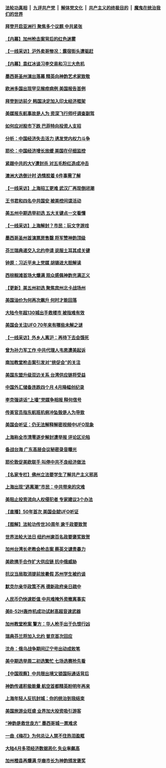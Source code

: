 ####  [法轮功真相](../../../../basic/blob/master/README.md?t=05200501) &nbsp;|&nbsp; [九评共产党](../../../../9ping.md/blob/master/README.md?t=05200501) &nbsp;|&nbsp; [解体党文化](../../../../jtdwh.md/blob/master/README.md?t=05200501)  &nbsp;|&nbsp; [共产主义的终极目的](../../../../gczydzjmd.md/blob/master/README.md?t=05200501) &nbsp;|&nbsp; [魔鬼在统治我们的世界](../../../../mgztzwmdsj.md/blob/master/README.md?t=05200501) 

#### [拜登开启亚洲行 聚焦多个议题 中共紧张](../pages/nf4514/n13740664.md?t=05200501) 

#### [【内幕】加州枪击案背后的红色迷雾](../pages/nf4514/n13740526.md?t=05200501) 

#### [【一线采访】沪外卖哥惨况：露宿街头遭驱赶](../pages/nf4514/n13739985.md?t=05200501) 

#### [【内幕】袁红冰谈习李交易和习三大危机](../pages/nf4514/n13740721.md?t=05200501) 

#### [墨西哥圣州演出落幕 精英向神韵艺术家致敬](../pages/nf4514/n13740666.md?t=05200501) 

#### [欧洲多国出现罕见猴痘病例 美国报告首例](../pages/nf4514/n13740548.md?t=05200501) 

#### [拜登到访前夕 韩国决定加入印太经济框架](../pages/nf4514/n13740458.md?t=05200501) 

#### [美媒报东航事故是人为 资深飞行师吁调查副驾](../pages/nf4514/n13740449.md?t=05200501) 

#### [如何应对股市下跌 巴菲特向投资人支招](../pages/nf4514/n13740171.md?t=05200501) 

#### [分析：中国经济失去活力 诱发党内权力斗争](../pages/nf4514/n13740219.md?t=05200501) 

#### [耶伦：中国经济增长放缓 美国在仔细监控](../pages/nf4514/n13740151.md?t=05200501) 

#### [紧跟中共的大V遭封杀 对五毛粉红造成冲击](../pages/nf4514/n13740226.md?t=05200501) 

#### [澳洲大选倒计时 选情胶着 6件事需了解](../pages/nf4514/n13740166.md?t=05200501) 

#### [【一线采访】上海招工更难 武汉厂再现倒闭潮](../pages/nf4514/n13740187.md?t=05200501) 

#### [王书君和四名中共国安 被美控间谍活动](../pages/nf4514/n13740137.md?t=05200501) 

#### [美五州中期选举初选 五大关键点一文看懂](../pages/nf4514/n13740083.md?t=05200501) 

#### [【一线采访】上海解封？市民：玩文字游戏](../pages/nf4514/n13740061.md?t=05200501) 

#### [墨西哥圣州首演票房售罄 将军赞神韵顶级](../pages/nf4514/n13739897.md?t=05200501) 

#### [芬兰瑞典递交入北约申请 说服土耳其成关键](../pages/nf4514/n13739804.md?t=05200501) 

#### [钟原：习近平未上党媒 胡锡进大胆解读](../pages/nf4514/n13739454.md?t=05200501) 

#### [西棕榈滩首场大爆满 观众感佩神韵充满正义](../pages/nf4514/n13739997.md?t=05200501) 

#### [【更新】美五州初选 聚焦宾州北卡战场州](../pages/nf4514/n13739350.md?t=05200501) 

#### [美国油价为何再次飙升 何时才能回落](../pages/nf4514/n13739319.md?t=05200501) 

#### [大陆今年超130城出手救楼市  被指难有效](../pages/nf4514/n13739556.md?t=05200501) 

#### [美国会关注UFO 70年来有哪些未解之谜](../pages/nf4514/n13739367.md?t=05200501) 

#### [【一线采访】外乡人离沪：再待下去会饿死](../pages/nf4514/n13739209.md?t=05200501) 

#### [曾为孙力军工作 中共代理人韦恩遭美起诉](../pages/nf4514/n13739487.md?t=05200501) 

#### [南加教堂枪击案引发对“统促会”的关注](../pages/nf4514/n13739539.md?t=05200501) 

#### [美国东盟升级双边关系 台湾供应链将受益](../pages/nf4514/n13739521.md?t=05200501) 

#### [中国外汇储备连跌四个月 4月降幅创纪录](../pages/nf4514/n13739541.md?t=05200501) 

#### [李克强讲话“上墙”党媒争相报 释何信号](../pages/nf4514/n13739256.md?t=05200501) 

#### [传美官员指东航班机俯冲坠毁是人为导致](../pages/nf4514/n13739368.md?t=05200501) 

#### [美国会听证：仍无法解释解密视频中UFO现象](../pages/nf4514/n13739309.md?t=05200501) 

#### [上海称全市清零逐步解封遭举报 评论区沦陷](../pages/nf4514/n13739174.md?t=05200501) 

#### [备战台海 广东高层会议秘密录音曝光](../pages/nf4514/n13739318.md?t=05200501) 

#### [耶伦敦促美欧联手 叫停中共不良经济做法](../pages/nf4514/n13739348.md?t=05200501) 

#### [【名家专栏】佛州立法要学生了解共产主义邪恶](../pages/nf4514/n13739214.md?t=05200501) 

#### [上海出现“逃离潮”市民：中共带来的灾难](../pages/nf4514/n13739175.md?t=05200501) 

#### [美阻止投资流向人权侵犯者 专家建议3个办法](../pages/nf4514/n13739120.md?t=05200501) 

#### [【直播】50年首次 美国会就UFO听证](../pages/nf4514/n13737995.md?t=05200501) 

#### [【图解】法轮功传世30周年 逾千政要致贺](../pages/nf4514/n13739257.md?t=05200501) 

#### [世界法轮大法日 纽约州逾百名政要褒奖致贺](../pages/nf4514/n13735132.md?t=05200501) 

#### [加州台湾长老教会枪击案 蔡英文谴责暴力](../pages/nf4514/n13739071.md?t=05200501) 

#### [美欧携手合作扩大供应链 抗中俄威胁](../pages/nf4514/n13739032.md?t=05200501) 

#### [抗议当局取消提前放暑假 苏州学生被约谈](../pages/nf4514/n13738981.md?t=05200501) 

#### [默克尔亲华政策不再 德新政府亲日疏中](../pages/nf4514/n13738962.md?t=05200501) 

#### [人民币仍快速贬值 中共难掩外资撤离事实](../pages/nf4514/n13738925.md?t=05200501) 

#### [美B-52H轰炸机成功试射高超音速武器](../pages/nf4514/n13738825.md?t=05200501) 

#### [加州教堂枪案 警方：华人枪手出于仇恨行凶](../pages/nf4514/n13738720.md?t=05200501) 

#### [瑞典芬兰将加入北约 普京首次回应](../pages/nf4514/n13738654.md?t=05200501) 

#### [沈舟：俄乌战争期间辽宁号出动成败笔](../pages/nf4514/n13737879.md?t=05200501) 

#### [美中期选举周二初选繁忙 七场选赛抢先看](../pages/nf4514/n13738480.md?t=05200501) 

#### [【中国观察】中共限出境又锁国际通话背后](../pages/nf4514/n13738584.md?t=05200501) 

#### [神韵传递积极能量 航空首都精英盼明年再来](../pages/nf4514/n13738484.md?t=05200501) 

#### [上海年轻人反抗封城：你的统治到我结束](../pages/nf4514/n13738588.md?t=05200501) 

#### [美国旅游业旺盛 业界加大投资吸引游客](../pages/nf4514/n13738532.md?t=05200501) 

#### [“神韵是救世良方” 墨西哥城一票难求](../pages/nf4514/n13738415.md?t=05200501) 

#### [一曲《梅花》为何总让人禁不住热泪盈眶](../pages/nf4514/n13737123.md?t=05200501) 

#### [大陆4月多项经济数据恶化 失业率飙高](../pages/nf4514/n13738358.md?t=05200501) 

#### [加州橙县再爆满 华裔市长为神韵颁发褒奖](../pages/nf4514/n13738247.md?t=05200501) 

